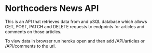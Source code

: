 # Northcoders News API

This is an API that retrieves data from and pSQL database which allows GET, POST, PATCH and DELETE requests to endpoints for articles and comments on those articles.

To view data in browser run heroku open and then add /API/articles or /API/comments to the url.

